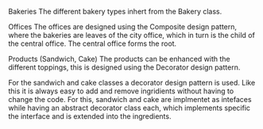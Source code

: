 Bakeries
The different bakery types inhert from the Bakery class.

Offices
The offices are designed using the Composite design pattern, where the bakeries are leaves of the city office, which in turn is the child of the central office. The central office forms the root.

Products (Sandwich, Cake)
The products can be enhanced with the different toppings, this is designed using the Decorator design pattern.

For the sandwich and cake classes a decorator design pattern is used. Like this it is always easy to add and remove ingridients without having to change the code.
For this, sandwich and cake are implmentet as intefaces while having an abstract decorator class each, which implements specific the interface and is extended into the ingredients.
